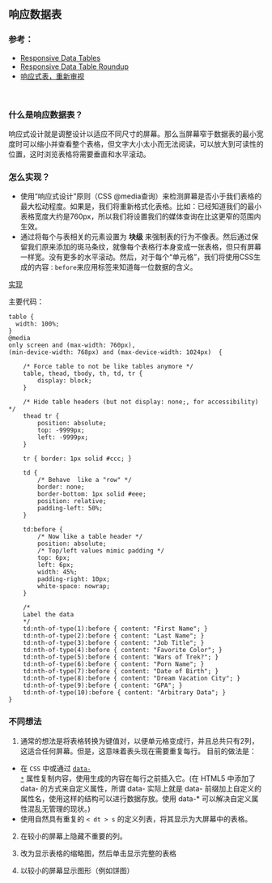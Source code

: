 
## 响应数据表

### 参考：
+ [Responsive Data Tables](https://css-tricks.com/responsive-data-tables/)
+ [Responsive Data Table Roundup](https://css-tricks.com/responsive-data-table-roundup/)
+ [响应式表，重新审视](http://lea.verou.me/2018/05/responsive-tables-revisited/)
<br>

### 什么是响应数据表？

响应式设计就是调整设计以适应不同尺寸的屏幕。那么当屏幕窄于数据表的最小宽度时可以缩小并查看整个表格，但文字大小太小而无法阅读，可以放大到可读性的位置，这时浏览表格将需要垂直和水平滚动。

### 怎么实现？

+ 使用“响应式设计”原则（CSS @media查询）来检测屏幕是否小于我们表格的最大松动程度。如果是，我们将重新格式化表格。比如：已经知道我们的最小表格宽度大约是760px，所以我们将设置我们的媒体查询在比这更窄的范围内生效。
+ 通过将每个与表相关的元素设置为 **块级** 来强制表的行为不像表。然后通过保留我们原来添加的斑马条纹，就像每个表格行本身变成一张表格，但只有屏幕一样宽。没有更多的水平滚动。然后，对于每个“单元格”，我们将使用CSS生成的内容<code>：before</code>来应用标签来知道每一位数据的含义。

[实现](https://codepen.io/anon/pen/OEyYoy)

主要代码：
```
table { 
  width: 100%; 
}
@media 
only screen and (max-width: 760px),
(min-device-width: 768px) and (max-device-width: 1024px)  {

	/* Force table to not be like tables anymore */
	table, thead, tbody, th, td, tr { 
		display: block; 
	}
	
	/* Hide table headers (but not display: none;, for accessibility) */
	thead tr { 
		position: absolute;
		top: -9999px;
		left: -9999px;
	}
	
	tr { border: 1px solid #ccc; }
	
	td { 
		/* Behave  like a "row" */
		border: none;
		border-bottom: 1px solid #eee; 
		position: relative;
		padding-left: 50%; 
	}
	
	td:before { 
		/* Now like a table header */
		position: absolute;
		/* Top/left values mimic padding */
		top: 6px;
		left: 6px;
		width: 45%; 
		padding-right: 10px; 
		white-space: nowrap;
	}
	
	/*
	Label the data
	*/
	td:nth-of-type(1):before { content: "First Name"; }
	td:nth-of-type(2):before { content: "Last Name"; }
	td:nth-of-type(3):before { content: "Job Title"; }
	td:nth-of-type(4):before { content: "Favorite Color"; }
	td:nth-of-type(5):before { content: "Wars of Trek?"; }
	td:nth-of-type(6):before { content: "Porn Name"; }
	td:nth-of-type(7):before { content: "Date of Birth"; }
	td:nth-of-type(8):before { content: "Dream Vacation City"; }
	td:nth-of-type(9):before { content: "GPA"; }
	td:nth-of-type(10):before { content: "Arbitrary Data"; }
}
```

### 不同想法

1. 通常的想法是将表格转换为键值对，以便单元格变成行，并且总共只有2列，这适合任何屏幕。但是，这意味着表头现在需要重复每行。
目前的做法是：
+ 在 <code>CSS</code> 中或通过 [<code>data- *</code>](https://www.renfei.org/blog/html5-introduction-2-data-attribute.html) 属性复制内容，使用生成的内容在每行之前插入它。(在 HTML5 中添加了 data- 的方式来自定义属性，所谓 data- 实际上就是 data- 前缀加上自定义的属性名，使用这样的结构可以进行数据存放。使用 data-* 可以解决自定义属性混乱无管理的现状。)
+ 使用自然具有重复的 <code>< dt > s</code> 的定义列表，将其显示为大屏幕中的表格。

2. 在较小的屏幕上隐藏不重要的列。

3. 改为显示表格的缩略图，然后单击显示完整的表格

4. 以较小的屏幕显示图形（例如饼图）